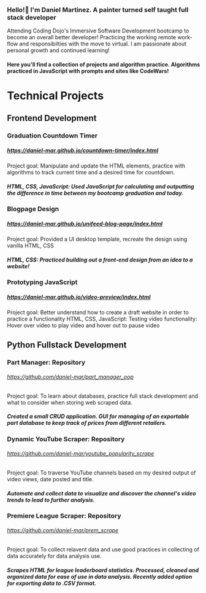 ### Hello!👋 I'm Daniel Martinez. A painter turned self taught full stack developer
Attending Coding Dojo's Immersive Software Development bootcamp to become an overall better developer! Practicing the working remote work-flow and responsibilties with the move to virtual. I am passionate about personal growth and continued learning!

#### Here you'll find a collection of projects and algorithm practice. Algorithms practiced in JavaScript with prompts and sites like CodeWars!

# Technical Projects
## Frontend Development

### Graduation Countdown Timer
##### https://daniel-mar.github.io/countdown-timer/index.html
Project goal: Manipulate and update the HTML elements, practice with algorithms to track current time and a desired time for countdown. 
##### HTML, CSS, JavaScript: Used JavaScript for calculating and outputting the difference in time between my bootcamp graduation and today.

### Blogpage Design
##### https://daniel-mar.github.io/unifeed-blog-page/index.html
Project goal: Provided a UI desktop template, recreate the design using vanilla HTML, CSS
##### HTML, CSS: Practiced building out a front-end design from an idea to a website! 

### Prototyping JavaScript  
##### https://daniel-mar.github.io/video-preview/index.html
Project goal: Better understand how to create a draft website in order to practice a functionality
HTML, CSS, JavaScript: Testing video functionality: Hover over video to play video and hover out to pause video

## Python Fullstack Development
### Part Manager: Repository
###### https://github.com/daniel-mar/part_manager_oop
Project goal: To learn about databases, practice full stack development and what to consider when storing web scraped data.
##### Created a small CRUD application. GUI for managing of an exportable part database to keep track of prices from different retailers. 

### Dynamic YouTube Scraper: Repository
###### https://github.com/daniel-mar/youtube_popularity_scrape
Project goal: To traverse YouTube channels based on my desired output of video views, date posted and title.
##### Automate and collect data to visualize and discover the channel's video trends to lead to further analysis.

### Premiere League Scraper: Repository
###### https://github.com/daniel-mar/prem_scrape
Project goal: To collect relavent data and use good practices in collecting of data accurately for data analysis use. 
##### Scrapes HTML for league leaderboard statistics. Processed, cleaned and organized data for ease of use in data analysis. Recently added option for exporting data to .CSV format.

<!--
**daniel-mar/daniel-mar** is a ✨ _special_ ✨ repository because its `README.md` (this file) appears on your GitHub profile.

Here are some ideas to get you started:

- 🔭 I’m currently working on ...
- 🌱 I’m currently learning ...
- 👯 I’m looking to collaborate on ...
- 🤔 I’m looking for help with ...
- 💬 Ask me about ...
- 📫 How to reach me: ...
- 😄 Pronouns: ...
- ⚡ Fun fact: ...
-->
